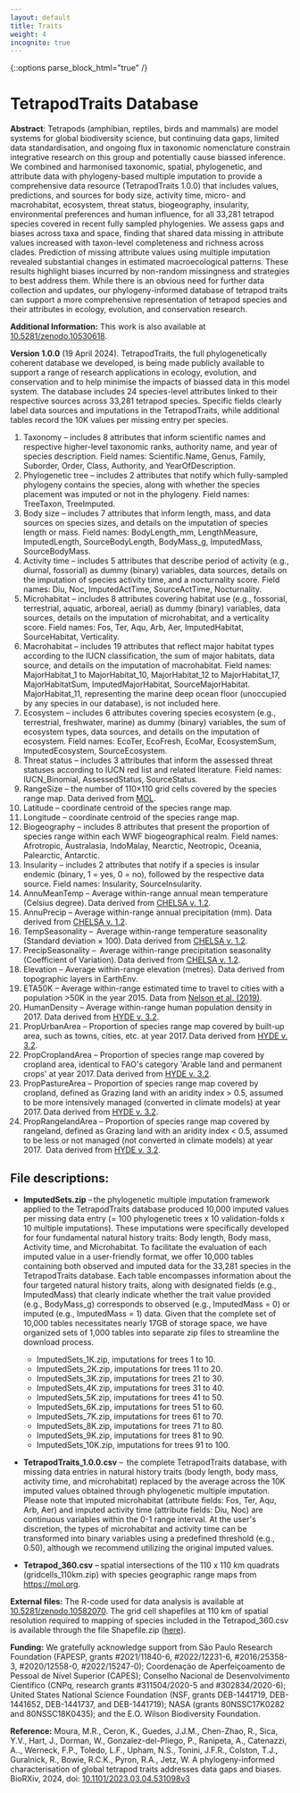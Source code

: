 ```yaml
---
layout: default
title: Traits
weight: 4
incognito: true
---
```


{::options parse_block_html="true" /}

<!-- [**Back to main**](http://vertlife.org/) -->

# TetrapodTraits Database  

**Abstract**: Tetrapods (amphibian, reptiles, birds and mammals) are model systems for global biodiversity science, but continuing data gaps, limited data standardisation, and ongoing flux in taxonomic nomenclature constrain integrative research on this group and potentially cause biassed inference. We combined and harmonised taxonomic, spatial, phylogenetic, and attribute data with phylogeny-based multiple imputation to provide a comprehensive data resource (TetrapodTraits 1.0.0) that includes values, predictions, and sources for body size, activity time, micro- and macrohabitat, ecosystem, threat status, biogeography, insularity, environmental preferences and human influence, for all 33,281 tetrapod species covered in recent fully sampled phylogenies. We assess gaps and biases across taxa and space, finding that shared data missing in attribute values increased with taxon-level completeness and richness across clades. Prediction of missing attribute values using multiple imputation revealed substantial changes in estimated macroecological patterns. These results highlight biases incurred by non-random missingness and strategies to best address them. While there is an obvious need for further data collection and updates, our phylogeny-informed database of tetrapod traits can support a more comprehensive representation of tetrapod species and their attributes in ecology, evolution, and conservation research. 

**Additional Information:** This work is also available at [10.5281/zenodo.10530618](https://zenodo.org/records/10530618).

**Version 1.0.0** (19 April 2024). TetrapodTraits, the full phylogenetically coherent database we developed, is being made publicly available to support a range of research applications in ecology, evolution, and conservation and to help minimise the impacts of biassed data in this model system. The database includes 24 species-level attributes linked to their respective sources across 33,281 tetrapod species. Specific fields clearly label data sources and imputations in the TetrapodTraits, while additional tables record the 10K values per missing entry per species. 

1. Taxonomy – includes 8 attributes that inform scientific names and respective higher-level taxonomic ranks, authority name, and year of species description. Field names: Scientific.Name, Genus, Family, Suborder, Order, Class, Authority, and YearOfDescription. 
2. Phylogenetic tree – includes 2 attributes that notify which fully-sampled phylogeny contains the species, along with whether the species placement was imputed or not in the phylogeny. Field names: TreeTaxon, TreeImputed. 
3. Body size – includes 7 attributes that inform length, mass, and data sources on species sizes, and details on the imputation of species length or mass. Field names: BodyLength_mm, LengthMeasure, ImputedLength, SourceBodyLength, BodyMass_g, ImputedMass, SourceBodyMass. 
4. Activity time – includes 5 attributes that describe period of activity (e.g., diurnal, fossorial) as dummy (binary) variables, data sources, details on the imputation of species activity time, and a nocturnality score. Field names: Diu, Noc, ImputedActTime, SourceActTime, Nocturnality. 
5. Microhabitat – includes 8 attributes covering habitat use (e.g., fossorial, terrestrial, aquatic, arboreal, aerial) as dummy (binary) variables, data sources, details on the imputation of microhabitat, and a verticality score. Field names: Fos, Ter, Aqu, Arb, Aer, ImputedHabitat, SourceHabitat, Verticality. 
6. Macrohabitat – includes 19 attributes that reflect major habitat types according to the IUCN classification, the sum of major habitats, data source, and details on the imputation of macrohabitat. Field names: MajorHabitat_1 to MajorHabitat_10, MajorHabitat_12 to MajorHabitat_17, MajorHabitatSum, ImputedMajorHabitat, SourceMajorHabitat. MajorHabitat_11, representing the marine deep ocean floor (unoccupied by any species in our database), is not included here. 
7. Ecosystem – includes 6 attributes covering species ecosystem (e.g., terrestrial, freshwater, marine) as dummy (binary) variables, the sum of ecosystem types, data sources, and details on the imputation of ecosystem. Field names: EcoTer, EcoFresh, EcoMar, EcosystemSum, ImputedEcosystem, SourceEcosystem. 
8. Threat status – includes 3 attributes that inform the assessed threat statuses according to IUCN red list and related literature. Field names: IUCN_Binomial, AssessedStatus, SourceStatus. 
9. RangeSize – the number of 110×110 grid cells covered by the species range map. Data derived from [MOL](https://mol.org/). 
10. Latitude – coordinate centroid of the species range map. 
11. Longitude – coordinate centroid of the species range map. 
12. Biogeography – includes 8 attributes that present the proportion of species range within each WWF biogeographical realm. Field names: Afrotropic, Australasia, IndoMalay, Nearctic, Neotropic, Oceania, Palearctic, Antarctic. 
13. Insularity – includes 2 attributes that notify if a species is insular endemic (binary, 1 = yes, 0 = no), followed by the respective data source. Field names: Insularity, SourceInsularity. 
14. AnnuMeanTemp – Average within-range annual mean temperature (Celsius degree). Data derived from [CHELSA v. 1.2](https://chelsa-climate.org/). 
15. AnnuPrecip – Average within-range annual precipitation (mm). Data derived from [CHELSA v. 1.2](https://chelsa-climate.org/).
16. TempSeasonality –  Average within-range temperature seasonality (Standard deviation × 100). Data derived from [CHELSA v. 1.2](https://chelsa-climate.org/). 
17. PrecipSeasonality –  Average within-range precipitation seasonality (Coefficient of Variation). Data derived from [CHELSA v. 1.2](https://chelsa-climate.org/). 
18. Elevation – Average within-range elevation (metres). Data derived from topographic layers in EarthEnv. 
19. ETA50K – Average within-range estimated time to travel to cities with a population >50K in the year 2015. Data from [Nelson et al. (2019)](https://doi.org/10.1038/s41597-019-0265-5). 
20. HumanDensity – Average within-range human population density in 2017. Data derived from [HYDE v. 3.2](https://www.pbl.nl/en/image/links/hyde). 
21. PropUrbanArea – Proportion of species range map covered by built-up area, such as towns, cities, etc. at year 2017. Data derived from [HYDE v. 3.2](https://www.pbl.nl/en/image/links/hyde). 
22. PropCroplandArea – Proportion of species range map covered by cropland area, identical to FAO's category 'Arable land and permanent crops' at year 2017. Data derived from [HYDE v. 3.2](https://www.pbl.nl/en/image/links/hyde). 
23. PropPastureArea – Proportion of species range map covered by cropland, defined as Grazing land with an aridity index > 0.5, assumed to be more intensively managed (converted in climate models) at year 2017. Data derived from [HYDE v. 3.2](https://www.pbl.nl/en/image/links/hyde). 
24. PropRangelandArea – Proportion of species range map covered by rangeland, defined as Grazing land with an aridity index < 0.5, assumed to be less or not managed (not converted in climate models) at year 2017.  Data derived from [HYDE v. 3.2](https://www.pbl.nl/en/image/links/hyde). 


## File descriptions: 

* **ImputedSets.zip** – the phylogenetic multiple imputation framework applied to the TetrapodTraits database produced 10,000 imputed values per missing data entry (= 100 phylogenetic trees x 10 validation-folds x 10 multiple imputations). These imputations were specifically developed for four fundamental natural history traits: Body length, Body mass, Activity time, and Microhabitat. To facilitate the evaluation of each imputed value in a user-friendly format, we offer 10,000 tables containing both observed and imputed data for the 33,281 species in the TetrapodTraits database. Each table encompasses information about the four targeted natural history traits, along with designated fields (e.g., ImputedMass) that clearly indicate whether the trait value provided (e.g., BodyMass_g) corresponds to observed (e.g., ImputedMass = 0) or imputed (e.g., ImputedMass = 1) data. Given that the complete set of 10,000 tables necessitates nearly 17GB of storage space, we have organized sets of 1,000 tables into separate zip files to streamline the download process. 

    * ImputedSets_1K.zip, imputations for trees 1 to 10. 
    * ImputedSets_2K.zip, imputations for trees 11 to 20. 
    * ImputedSets_3K.zip, imputations for trees 21 to 30. 
    * ImputedSets_4K.zip, imputations for trees 31 to 40. 
    * ImputedSets_5K.zip, imputations for trees 41 to 50. 
    * ImputedSets_6K.zip, imputations for trees 51 to 60. 
    * ImputedSets_7K.zip, imputations for trees 61 to 70. 
    * ImputedSets_8K.zip, imputations for trees 71 to 80. 
    * ImputedSets_9K.zip, imputations for trees 81 to 90. 
    * ImputedSets_10K.zip, imputations for trees 91 to 100. 

* **TetrapodTraits_1.0.0.csv** –  the complete TetrapodTraits database, with missing data entries in natural history traits (body length, body mass, activity time, and microhabitat) replaced by the average across the 10K imputed values obtained through phylogenetic multiple imputation. Please note that imputed microhabitat (attribute fields: Fos, Ter, Aqu, Arb, Aer) and imputed activity time (attribute fields: Diu, Noc) are continuous variables within the 0-1 range interval. At the user's discretion, the types of microhabitat and activity time can be transformed into binary variables using a predefined threshold (e.g., 0.50), although we recommend utilizing the original imputed values. 
* **Tetrapod_360.csv** – spatial intersections of the 110 x 110 km quadrats (gridcells_110km.zip) with species geographic range maps from https://mol.org. 

**External files:** The R-code used for data analysis is available at [10.5281/zenodo.10582070](https://zenodo.org/records/10976274). The grid cell shapefiles at 110 km of spatial resolution required to mapping of species included in the Tetrapod_360.csv is available through the file Shapefile.zip ([here](https://zenodo.org/records/10976274)). 

**Funding:** We gratefully acknowledge support from São Paulo Research Foundation (FAPESP, grants #2021/11840-6, #2022/12231-6, #2016/25358-3, #2020/12558-0, #2022/15247-0); Coordenação de Aperfeiçoamento de Pessoal de Nível Superior (CAPES);  Conselho Nacional de Desenvolvimento Científico (CNPq, research grants #311504/2020-5 and #302834/2020-6); United States National Science Foundation (NSF, grants DEB-1441719, DEB-1441652, DEB-1441737, and DEB-1441719); NASA (grants 80NSSC17K0282 and 80NSSC18K0435); and the E.O. Wilson Biodiversity Foundation. 

**Reference:** Moura, M.R., Ceron, K., Guedes, J.J.M., Chen-Zhao, R., Sica, Y.V., Hart, J., Dorman, W., Gonzalez-del-Pliego, P., Ranipeta, A., Catenazzi, A.., Werneck, F.P., Toledo, L.F., Upham, N.S., Tonini, J.F.R., Colston, T.J., Guralnick, R., Bowie, R.C.K., Pyron, R.A., Jetz, W. A phylogeny-informed characterisation of global tetrapod traits addresses data gaps and biases. BioRXiv, 2024, doi: [10.1101/2023.03.04.531098v3](https://www.biorxiv.org/content/10.1101/2023.03.04.531098v3)

 